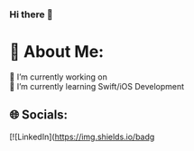 ### Hi there 👋
# 💫 About Me:
🔭 I’m currently working on<br>🌱 I’m currently learning Swift/iOS Development<br>


## 🌐 Socials:
[![LinkedIn](https://img.shields.io/badg
<!--
**busesahinbas/busesahinbas** is a ✨ _special_ ✨ repository because its `README.md` (this file) appears on your GitHub profile.

Here are some ideas to get you started:

- 🔭 I’m currently working on ...
- 🌱 I’m currently learning ...
- 👯 I’m looking to collaborate on ...
- 🤔 I’m looking for help with ...
- 💬 Ask me about ...
- 📫 How to reach me: ...
- 😄 Pronouns: ...
- ⚡ Fun fact: ...
-->
